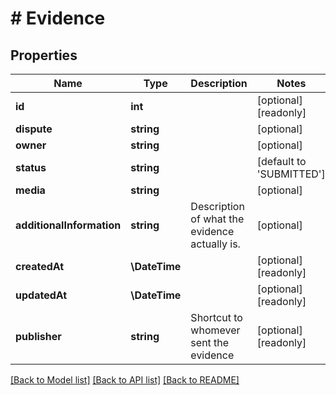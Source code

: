# # Evidence

## Properties

Name | Type | Description | Notes
------------ | ------------- | ------------- | -------------
**id** | **int** |  | [optional] [readonly]
**dispute** | **string** |  | [optional]
**owner** | **string** |  | [optional]
**status** | **string** |  | [default to 'SUBMITTED']
**media** | **string** |  | [optional]
**additionalInformation** | **string** | Description of what the evidence actually is. | [optional]
**createdAt** | **\DateTime** |  | [optional] [readonly]
**updatedAt** | **\DateTime** |  | [optional] [readonly]
**publisher** | **string** | Shortcut to whomever sent the evidence | [optional] [readonly]

[[Back to Model list]](../../README.md#models) [[Back to API list]](../../README.md#endpoints) [[Back to README]](../../README.md)
